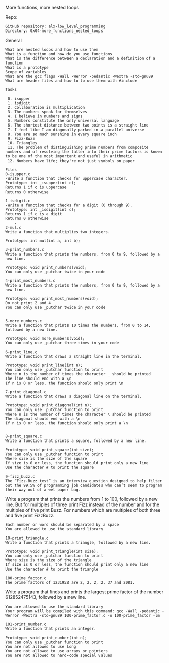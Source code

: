 More functions, more nested loops

Repo:

    GitHub repository: alx-low_level_programming
    Directory: 0x04-more_functions_nested_loops

General

    What are nested loops and how to use them
    What is a function and how do you use functions
    What is the difference between a declaration and a definition of a function
    What is a prototype
    Scope of variables
    What are the gcc flags -Wall -Werror -pedantic -Wextra -std=gnu89
    What are header files and how to to use them with #include

    Tasks

     0. isupper                                
     1. isdigit                                
     2. Collaboration is multiplication       
     3. The numbers speak for themselves        
     4. I believe in numbers and signs         
     5. Numbers constitute the only universal language 
     6. The shortest distance between two points is a straight line 
     7. I feel like I am diagonally parked in a parallel universe  
     8. You are so much sunshine in every square inch  
     9. Fizz-Buzz                                       
     10. Triangles                                      
     11. The problem of distinguishing prime numbers from composite numbers and of resolving the latter into their prime factors is known to be one of the most important and useful in arithmetic 
     12. Numbers have life; they're not just symbols on paper 

    Files
    0-isupper.c                   
    -Write a function that checks for uppercase character.
    Prototype: int _isupper(int c);
    Returns 1 if c is uppercase
    Returns 0 otherwise

    1-isdigit.c 
    -Write a function that checks for a digit (0 through 9).
    Prototype: int _isdigit(int c);
    Returns 1 if c is a digit
    Returns 0 otherwise
        - 
    2-mul.c
    Write a function that multiplies two integers.

    Prototype: int mul(int a, int b);

    3-print_numbers.c
    Write a function that prints the numbers, from 0 to 9, followed by a new line.

    Prototype: void print_numbers(void);
    You can only use _putchar twice in your code

    4-print_most_numbers.c
    Write a function that prints the numbers, from 0 to 9, followed by a new line.

    Prototype: void print_most_numbers(void);
    Do not print 2 and 4
    You can only use _putchar twice in your code


    5-more_numbers.c
    Write a function that prints 10 times the numbers, from 0 to 14, followed by a new line.

    Prototype: void more_numbers(void);
    You can only use _putchar three times in your code

    6-print_line.c
    Write a function that draws a straight line in the terminal.

    Prototype: void print_line(int n);
    You can only use _putchar function to print
    Where n is the number of times the character _ should be printed
    The line should end with a \n
    If n is 0 or less, the function should only print \n

    7-print_diagonal.c
    Write a function that draws a diagonal line on the terminal.

    Prototype: void print_diagonal(int n);
    You can only use _putchar function to print
    Where n is the number of times the character \ should be printed
    The diagonal should end with a \n
    If n is 0 or less, the function should only print a \n


    8-print_square.c
    Write a function that prints a square, followed by a new line.

    Prototype: void print_square(int size);
    You can only use _putchar function to print
    Where size is the size of the square
    If size is 0 or less, the function should print only a new line
    Use the character # to print the square

    9-fizz_buzz.c
    The “Fizz-Buzz test” is an interview question designed to help filter out the 99.5% of programming job candidates who can’t seem to program their way out of a wet paper bag.

Write a program that prints the numbers from 1 to 100, followed by a new line. But for multiples of three print Fizz instead of the number and for the multiples of five print Buzz. For numbers which are multiples of both three and five print FizzBuzz.

    Each number or word should be separated by a space
    You are allowed to use the standard library

    10-print_triangle.c
    Write a function that prints a triangle, followed by a new line.

    Prototype: void print_triangle(int size);
    You can only use _putchar function to print
    Where size is the size of the triangle
    If size is 0 or less, the function should print only a new line
    Use the character # to print the triangle

    100-prime_factor.c
    The prime factors of 1231952 are 2, 2, 2, 2, 37 and 2081.

Write a program that finds and prints the largest prime factor of the number 612852475143, followed by a new line.

    You are allowed to use the standard library
    Your program will be compiled with this command: gcc -Wall -pedantic -Werror -Wextra -std=gnu89 100-prime_factor.c -o 100-prime_factor -lm

    101-print_number.c
    Write a function that prints an integer.

    Prototype: void print_number(int n);
    You can only use _putchar function to print
    You are not allowed to use long
    You are not allowed to use arrays or pointers
    You are not allowed to hard-code special values


    


